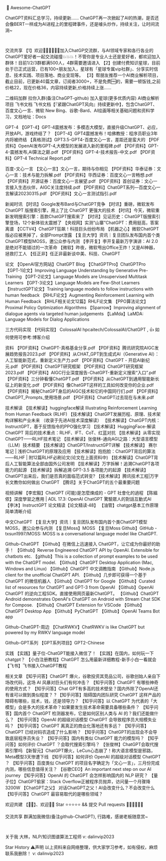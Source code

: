 ​
🧠 Awesome-ChatGPT
  

ChatGPT资料汇总学习，持续更新......
ChatGPT再一次掀起了AI的热潮，是否还会像BERT一样成为AI进程上的里程碑事件，还是噱头炒作，持续关注，让时间流淌~

 

交流共享
【1】欢迎👏🏻👏🏻👏🏻加入ChatGP交流群，与AI领域专家和各行各业的ChatGPT爱好者一起交流碰撞💥💥💥！不管你是专业人士还是爱好者，都欢迎加入群体！目前1/2/3群都满500人，4群需要邀请进入
【2】创建付费知识星球，目前处于已正式运营，已有100+朋友加入，星球有「星球专属vip社群」、分享实时信息、技术实践、项目落地、商业变现等。
【3】帮朋友推荐一个AI商业解析项目，截止目前，已更新40篇文章，订阅者3000+，不是免费🆓的，需要一顿饭钱,之前价格22，现在价格36，内容持续更新,价格持续上涨......

二维码加群	拉你入群(备注ChaGPT-github)	加入星球(更多优质内容)	AI商业解析项目
飞书文档
飞书文档【『紧跟ChatGPT风向』持续更新中】，包含ChatGPT、百度文心一言、微软 New Bing、谷歌-Bard、AI绘画等相关基础问题和资料学习，文档地址：Docs

GPT-4
【GPT-4】GPT-4震撼发布：多模态大模型，直接升级ChatGPT、必应，开放API，游戏终结了？
【GPT-4】GPT4震撼发布！哈佛教授：程序员职业3年内将被终结
【真格测试】GPT3.5-GPT4-百度文心一言，差距还是蛮大的
【PDF资料】OpenAI发布GPT-4,大模型的发展进入新的里程碑.pdf
【PDF资料】GPT-4-震撼发布,AI算法之巅.pdf
【PDF资料】GPT-4-技术报告-中文.pdf
【PDF资料】GPT-4 Technical Report.pdf

百度-文心一言
【文心一言】文心一言，期待与你相见
【PDF资料】华泰证券：文心一言：技术与能力拆解.pdf
【PDF资料】华西证券：百度文心一言畅想.pdf
【PDF资料】开源证券：百度文心一言展望.pdf
【PDF资料】首创证券：文心一言接入生态伙伴，AIGC关注度持续.pdf
【PDF资料】ChatGPT系列—百度文心一言解读20230315.pdf
【PDF资料】文心一言测试指引.pdf

新闻时讯
【时讯】Google发布Bard与ChatGPT竞争
【时讯】重磅，微软发布 ChatGPT 版搜索引擎，用上了比 ChatGPT 更强大的技术
【时讯】今天，微软重新发明搜索引擎：首款ChatGPT搜索来了
【时讯】见证历史：ChatGPT版搜索引擎登场，12个新体验太震撼了
【央视网】实测“山寨”ChatGPT：费用挺高，答案离谱
【CCTV4】ChatGPT狂飙！科技巨头纷纷布局
【机器之心】微软ChatGPT版必应被黑掉了，全部Prompt泄露
【复旦大学】资讯｜复旦团队发布国内首个类ChatGPT模型MOSS，邀公众参与内测
【李开复】李开复最新万字演讲：AI 2.0是绝对不能错过的一次革命
【微软】昨夜，微软甩出Office王炸！又是AI神器，拯救打工人
【任正非】任正非最新谈中美、科技、ChatGPT

论文
【OpenAI官方网站】ChatGPT Blog
【ChatGPTPro】ChatGPTPro
【GPT-1论文】Improving Language Understanding by Generative Pre-Training
【GPT-2论文】Language Models are Unsupervised Multitask Learners
【GPT-3论文】Language Models are Few-Shot Learners
【InstructGPT论文】Training language models to follow instructions with human feedback
【RHLF论文】Augmenting Reinforcement Learning with Human Feedback
【RHLF相关论文12篇】RHLF论文集
【PPO算法论文】Proximal Policy Optimization Algorithms
【Sparrow】Improving alignment of dialogue agents via targeted human judgements
【LaMda】LaMDA: Language Models for Dialog Applications

三方代码实现
【代码实现】 ColossalAI hpcaitech/ColossalAI/ChatGPT , 👍 如何使用可参考:博客介绍

资料
【PDF资料】ChatGPT-真格基金分享.pdf
【PDF资料】腾讯研究院AIGC发展趋势报告2023.pdf
【PDF资料】从CHAT_GPT到生成式AI（Generative AI）：人工智能新范式，重新定义生产力.pdf
【PDF资料】ChatGPT - 开启AI新纪元.pdf
【PDF资料】ChatGPT研究框架
【PDF资料】ChatGPT研究框架2023.pdf
【PDF资料】AIGC行业深度报告-ChatGPT-重新定义搜索“入口”.pdf
【PDF资料】三分钟看懂ChatGPT.pdf
【PDF资料】从ChatGPT到通用智能新长征上的新变化.pdf
【PDF资料】像ChatGPT这样的工具如何改变你的企业.pdf
【PDF资料】揭秘ChatGPT身后的AIGC技术和它的中国同行们.pdf
【PDF资料】ChatGPT_Prompts_使用场景.pdf
【PDF资料】ChatGPT过去现在与未来.pdf

技术解读
【技术解读】huggingface解读 Illustrating Reinforcement Learning from Human Feedback (RLHF)
【技术解读】ChatGPT发展历程、原理、技术架构详解和产业未来 （收录于先进AI技术深度解读）
【技术解读】ChatGPT内核：InstructGPT，基于反馈指令的PPO强化学习
【技术解读】HuggingFace-解读 ChatGPT 背后的技术重点：RLHF、IFT、CoT、红蓝对抗
【技术解读】从零实现ChatGPT——RLHF技术笔记
【技术解读】张俊林-通向AGI之路：大型语言模型（LLM）技术精要
【技术解读】ChatGPT/InstructGPT详解
【技术解读】 赛尔笔记 | 浅析ChatGPT的原理及应用
【技术解读】抱抱脸：ChatGPT背后的算法——RLHF | 附12篇RLHF必刷论文(论文在上面资料中)
【技术解读】ChatGPT背后人工智能算法全部由国外公司发明
【技术解读】万字拆解！追溯ChatGPT各项能力的起源
【技术解读】拆解追溯 GPT-3.5 各项能力的起源
【技术解读】ChatGPT出来后，我们是否真的面临范式转变?
【技术解读】腾讯技术工程|万字长文教你如何做出 ChatGPT
【腾讯】关于ChatGPT的五个最重要问题

视频讲解
【李宏毅】ChatGPT (可能)是怎麼煉成的 - GPT 社會化的過程
【陈縕侬】深度學習之應用 | ADL 17.3: OpenAI ChatGPT 驚驗眾人的對話互動式AI
【李沐】InstructGPT 论文精读【论文精读·48】
【油管】chatgpt基本工作原理简单清晰介绍

中文ChatGPT
【复旦大学】资讯｜复旦团队发布国内首个类ChatGPT模型MOSS，邀公众参与内测
【复旦Moss】MOSS
【复旦Moss Github】GitHub - txsun1997/MOSS: MOSS is a conversational language model like ChatGPT.

Github-ChatGPT
【Github】在微信上迅速接入 ChatGPT，让它成为你最好的助手！
【Github】Reverse Engineered ChatGPT API by OpenAI. Extensible for chatbots etc.
【github】This is a collection of prompt examples to be used with the ChatGPT model.
【Github】ChatGPT Desktop Application (Mac, Windows and Linux)
【Github】ChatGPT 中文调教指南
【Github】Node.js client for the unofficial ChatGPT API.
【Github】几步即可获得一个基于 ChatGPT 的微信机器人
【Github】ChatGPT for Google
【Github】Curated list of resources for ChatGPT and GPT-3 from OpenAI
【Github】OpenAI ChatGPT 的逆向工程SDK。直接使用网页最新ChatGPT。
【Github】ChatGPT Android demonstrates OpenAI's ChatGPT on Android with Stream Chat SDK for Compose.
【Github】ChatGPT Extension for VSCode
【Github】ChatGPT Desktop App
【Github】PyChatGPT
【Github】OpenAI Teams Bot app

Github-ChatGPT-周边
【ChatRWKV】ChatRWKV is like ChatGPT but powered by my RWKV language model

Github-GPT系列
【GPT系列项目】GPT2-Chinese

实践
【实践】量子位-ChatGPT能接入微信了！
【实践】在国内，如何玩一下chatgpt？
【小白注册教程】ChatGPT 怎么用最新详细教程-新手小白一看就会
【飞书】飞书接入ChatGPT教程

相关文章
【知乎问答】ChatGPT 爆火，谷歌投资其竞品公司，谷歌创始人亲自下场改代码，这场 AI 风暴对巨头们有何冲击？
【知乎问答】ChatGPT 有哪些神奇的使用方式？
【知乎问答】Chat GPT有多高的技术壁垒？国内外除了OpenAI还有谁可以做到类似程度？ ?
【知乎问答】阻碍国内团队研究 ChatGPT 这样产品的障碍有哪些，技术，钱，还是领导力？
【知乎问答】以 ChatGPT 为代表的「大模型」会是多大的技术革命？如果要发生技术革命需要具备哪些条件？
【知乎问答】国内首个 ChatGPT 检测器发布，它是如何区别人类与 AI 的？我们还能做什么？
【知乎问答】OpenAI 的超级对话模型 ChatGPT 会导致程序员大规模失业吗？
【知乎问答】ChatGPT 离真正的商业化落地还有多远？
【知乎问答】ChatGPT 已经对码农造成了什么影响？
【知乎问答】ChatGPT的出现会不会导致底层程序员失业？
【知乎问答】国内有类似 ChatGPT 能力的模型吗？
【知乎问答】如何评价 ChatGPT ？会取代搜索引擎吗？
【张俊林】ChatGPT会取代搜索引擎吗
【新智元】ChatGPT爆火，LeCun心态崩了！称大语言模型是邪路，Meta模型3天惨遭下线
【知乎问答】如何评价 OpenAI 的超级对话模型 ChatGPT ？
【知乎问答】百度类似 ChatGPT 的项目名字确定为「文心一言」，三月份完成内测，哪些信息值得关注？
【谷歌CEO】An important next step on our AI journey
【知乎问答】OpenAI 的 ChatGPT 会怎样影响国内的 NLP 研究？
【量子位】ChatGPT偷家：Stack Overflow正被程序员抛弃，访问量一个月骤降3200W
【ChatGPT之父】 对话ChatGPT之父！AI会改变什么？不会改变什么
【知乎问答】ChatGPT 最容易取代的是哪些领域？

欢迎共建
【👬🏻】、欢迎👏🏻 Star ⭐️⭐️⭐️⭐️⭐️ && 提交 Pull requests 👏🏻👏🏻👏🏻

交流共享
群满加我微信(备注github-ChatGPT), 行路难，感谢老板随意赏~

 

关于我
大林，NLP/知识图谱算法工程师
v: dalinvip2023

Star History
⚠️声明
以上资料来自网络整理，供大家学习参考，如有侵权，麻烦联系我删除！
v: dalinvip2023

​
